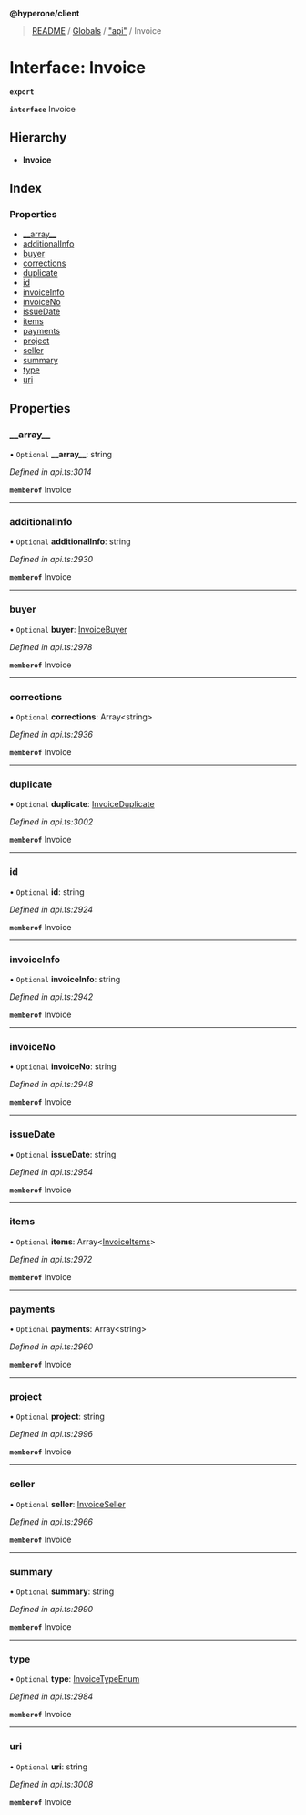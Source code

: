 **@hyperone/client**

> [README](../README.md) / [Globals](../globals.md) / ["api"](../modules/_api_.md) / Invoice

# Interface: Invoice

**`export`** 

**`interface`** Invoice

## Hierarchy

* **Invoice**

## Index

### Properties

* [\_\_array\_\_](_api_.invoice.md#__array__)
* [additionalInfo](_api_.invoice.md#additionalinfo)
* [buyer](_api_.invoice.md#buyer)
* [corrections](_api_.invoice.md#corrections)
* [duplicate](_api_.invoice.md#duplicate)
* [id](_api_.invoice.md#id)
* [invoiceInfo](_api_.invoice.md#invoiceinfo)
* [invoiceNo](_api_.invoice.md#invoiceno)
* [issueDate](_api_.invoice.md#issuedate)
* [items](_api_.invoice.md#items)
* [payments](_api_.invoice.md#payments)
* [project](_api_.invoice.md#project)
* [seller](_api_.invoice.md#seller)
* [summary](_api_.invoice.md#summary)
* [type](_api_.invoice.md#type)
* [uri](_api_.invoice.md#uri)

## Properties

### \_\_array\_\_

• `Optional` **\_\_array\_\_**: string

*Defined in api.ts:3014*

**`memberof`** Invoice

___

### additionalInfo

• `Optional` **additionalInfo**: string

*Defined in api.ts:2930*

**`memberof`** Invoice

___

### buyer

• `Optional` **buyer**: [InvoiceBuyer](_api_.invoicebuyer.md)

*Defined in api.ts:2978*

**`memberof`** Invoice

___

### corrections

• `Optional` **corrections**: Array\<string>

*Defined in api.ts:2936*

**`memberof`** Invoice

___

### duplicate

• `Optional` **duplicate**: [InvoiceDuplicate](_api_.invoiceduplicate.md)

*Defined in api.ts:3002*

**`memberof`** Invoice

___

### id

• `Optional` **id**: string

*Defined in api.ts:2924*

**`memberof`** Invoice

___

### invoiceInfo

• `Optional` **invoiceInfo**: string

*Defined in api.ts:2942*

**`memberof`** Invoice

___

### invoiceNo

• `Optional` **invoiceNo**: string

*Defined in api.ts:2948*

**`memberof`** Invoice

___

### issueDate

• `Optional` **issueDate**: string

*Defined in api.ts:2954*

**`memberof`** Invoice

___

### items

• `Optional` **items**: Array\<[InvoiceItems](_api_.invoiceitems.md)>

*Defined in api.ts:2972*

**`memberof`** Invoice

___

### payments

• `Optional` **payments**: Array\<string>

*Defined in api.ts:2960*

**`memberof`** Invoice

___

### project

• `Optional` **project**: string

*Defined in api.ts:2996*

**`memberof`** Invoice

___

### seller

• `Optional` **seller**: [InvoiceSeller](_api_.invoiceseller.md)

*Defined in api.ts:2966*

**`memberof`** Invoice

___

### summary

• `Optional` **summary**: string

*Defined in api.ts:2990*

**`memberof`** Invoice

___

### type

• `Optional` **type**: [InvoiceTypeEnum](../enums/_api_.invoicetypeenum.md)

*Defined in api.ts:2984*

**`memberof`** Invoice

___

### uri

• `Optional` **uri**: string

*Defined in api.ts:3008*

**`memberof`** Invoice
